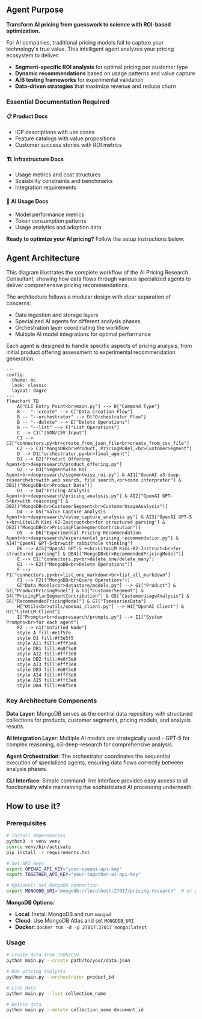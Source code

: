 ## Agent Purpose

**Transform AI pricing from guesswork to science with ROI-based optimization.**

For AI companies, traditional pricing models fail to capture your technology's true value. This intelligent agent analyzes your pricing ecosystem to deliver:
- **Segment-specific ROI analysis** for optimal pricing per customer type
- **Dynamic recommendations** based on usage patterns and value capture
- **A/B testing frameworks** for experimental validation
- **Data-driven strategies** that maximize revenue and reduce churn

### Essential Documentation Required

#### 📋 Product Docs
- ICP descriptions with use cases
- Feature catalogs with value propositions
- Customer success stories with ROI metrics

#### 🏗️ Infrastructure Docs
- Usage metrics and cost structures
- Scalability constraints and benchmarks
- Integration requirements

#### 🤖 AI Usage Docs
- Model performance metrics
- Token consumption patterns
- Usage analytics and adoption data

**Ready to optimize your AI pricing?** Follow the setup instructions below.


## Agent Architecture

This diagram illustrates the complete workflow of the AI Pricing Research Consultant, showing how data flows through various specialized agents to deliver comprehensive pricing recommendations.

The architecture follows a modular design with clear separation of concerns:
- Data ingestion and storage layers
- Specialized AI agents for different analysis phases
- Orchestration layer coordinating the workflow
- Multiple AI model integrations for optimal performance

Each agent is designed to handle specific aspects of pricing analysis, from initial product offering assessment to experimental recommendation generation.

```mermaid
---
config:
  theme: mc
  look: classic
  layout: dagre
---
flowchart TD
    A["CLI Entry Point<br>main.py"] --> B{"Command Type"}
    B -- "--create" --> C["Data Creation Flow"]
    B -- "--orchestrator" --> D["Orchestrator Flow"]
    B -- "--delete" --> E["Delete Operations"]
    B -- "--list" --> F["List Operations"]
    C --> C1["JSON/CSV Input"]
    C1 --> C2["connectors.py<br>create_from_json_file<br>create_from_csv_file"]
    C2 --> C3["MongoDB<br>Product, PricingModel,<br>CustomerSegment"]
    D --> D1["orchestrator.py<br>final_agent"]
    D1 --> D2["Product Offering Agent<br>deepresearch/product_offering.py"]
    D2 --> D3["Segmentwise ROI Agent<br>deepresearch/segmentwise_roi.py"] & AI1["OpenAI o3-deep-research<br>with web search, file search,<br>code interpreter"] & DB1[("MongoDB<br>Product Data")]
    D3 --> D4["Pricing Analysis Agent<br>deepresearch/pricing_analysis.py"] & AI2["OpenAI GPT-5<br>with reasoning"] & DB2[("MongoDB<br>CustomerSegment<br>CustomerUsageAnalysis")]
    D4 --> D5["Value Capture Analysis Agent<br>deepresearch/value_capture_analysis.py"] & AI3["OpenAI GPT-5 +<br>LiteLLM Kimi-K2-Instruct<br>for structured parsing"] & DB3[("MongoDB<br>PricingPlanSegmentContribution")]
    D5 --> D6["Experimental Pricing Recommendation Agent<br>deepresearch/experimental_pricing_recommendation.py"] & AI4["OpenAI GPT-5<br>with rabbithole thinking"]
    D6 --> AI5["OpenAI GPT-5 +<br>LiteLLM Kimi-K2-Instruct<br>for structured parsing"] & DB4[("MongoDB<br>RecommendedPricingModel")]
    E --> E1["connectors.py<br>delete_one/delete_many"]
    E1 --> E2[("MongoDB<br>Delete Operations")]
    F --> F1["connectors.py<br>list_one_markdown<br>list_all_markdown"]
    F1 --> F2[("MongoDB<br>Query Operations")]
    G["Data Models<br>datastore/models.py"] --> G1["Product"] & G2["ProductPricingModel"] & G3["CustomerSegment"] & G4["PricingPlanSegmentContribution"] & G5["CustomerUsageAnalysis"] & G6["RecommendedPricingModel"] & G7["TimeseriesData"]
    H["Utils<br>utils/openai_client.py"] --> H1["OpenAI Client"] & H2["LiteLLM Client"]
    I["Prompts<br>deepresearch/prompts.py"] --> I1["System Prompts<br>for each agent"]
    F2 --> n1["Untitled Node"]
    style A fill:#e1f5fe
    style D1 fill:#f3e5f5
    style AI1 fill:#fff3e0
    style DB1 fill:#e8f5e8
    style AI2 fill:#fff3e0
    style DB2 fill:#e8f5e8
    style AI3 fill:#fff3e0
    style DB3 fill:#e8f5e8
    style AI4 fill:#fff3e0
    style AI5 fill:#fff3e0
    style DB4 fill:#e8f5e8
```

### Key Architecture Components

**Data Layer**: MongoDB serves as the central data repository with structured collections for products, customer segments, pricing models, and analysis results.

**AI Integration Layer**: Multiple AI models are strategically used - GPT-5 for complex reasoning, o3-deep-research for comprehensive analysis.

**Agent Orchestration**: The orchestrator coordinates the sequential execution of specialized agents, ensuring data flows correctly between analysis phases.

**CLI Interface**: Simple command-line interface provides easy access to all functionality while maintaining the sophisticated AI processing underneath.

## How to use it?

### Prerequisites

```bash
# Install dependencies
python3 -m venv venv
source venv/bin/activate
pip install -r requirements.txt

# Set API keys
export OPENAI_API_KEY="your-openai-api-key"
export TOGETHER_API_KEY="your-together-ai-api-key"

# Optional: Set MongoDB connection
export MONGODB_URI="mongodb://localhost:27017/pricing-research"  # or your Atlas URI
```

**MongoDB Options:**
- **Local**: Install MongoDB and run `mongod`
- **Cloud**: Use MongoDB Atlas and set `MONGODB_URI`
- **Docker**: `docker run -d -p 27017:27017 mongo:latest`

### Usage

```bash
# Create data from JSON/CSV
python main.py --create path/to/your/data.json

# Run pricing analysis
python main.py --orchestrator product_id

# List data
python main.py --list collection_name

# Delete data
python main.py --delete collection_name document_id
```
